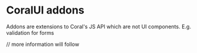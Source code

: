 # CoralUI addons

Addons are extensions to Coral's JS API which are not UI components.
E.g. validation for forms

// more information will follow
